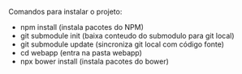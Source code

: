 Comandos para instalar o projeto:

- npm install (instala pacotes do NPM)
- git submodule init (baixa conteudo do submodulo para git local)
- git submodule update (sincroniza git local com código fonte)
- cd webapp (entra na pasta webapp)
- npx bower install (instala pacotes do bower)
